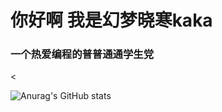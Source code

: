 <h1 align=“center”>你好啊 我是幻梦晓寒kaka</h1>
<h3 align=“center”>一个热爱编程的普普通通学生党</h3><p align=“left”> <
 
  
![Anurag's GitHub stats](https://github-readme-stats.vercel.app/api?username=anuraghazra&show_icons=true&theme=radical)
